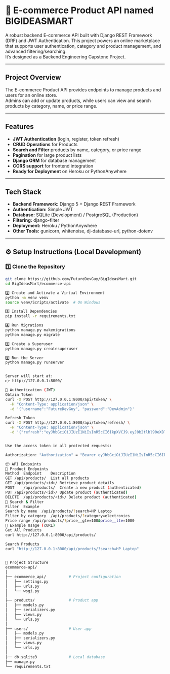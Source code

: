 # 🛒 E-commerce Product API named BIGIDEASMART

A robust backend E-commerce API built with Django REST Framework (DRF) and JWT Authentication.
This project powers an online marketplace that supports user authentication, category and product management, and advanced filtering/searching.  
It’s designed as a Backend Engineering Capstone Project.

---

## Project Overview

The E-commerce Product API provides endpoints to manage products and users for an online store.  
Admins can add or update products, while users can view and search products by category, name, or price range.

---

## Features

-  **JWT Authentication** (login, register, token refresh)
-  **CRUD Operations** for Products
-  **Search and Filter** products by name, category, or price range
-  **Pagination** for large product lists
-  **Django ORM** for database management
-  **CORS support** for frontend integration
-  **Ready for Deployment** on Heroku or PythonAnywhere

---

##  Tech Stack

- **Backend Framework:** Django 5 + Django REST Framework  
- **Authentication:** Simple JWT  
- **Database:** SQLite (Development) / PostgreSQL (Production)  
- **Filtering:** django-filter  
- **Deployment:** Heroku / PythonAnywhere  
- **Other Tools:** gunicorn, whitenoise, dj-database-url, python-dotenv  

---

## ⚙️ Setup Instructions (Local Development)

### 1️⃣ Clone the Repository
```bash
git clone https://github.com/FutureDevGuy/BigIdeasMart.git
cd BigIdeasMart/ecommerce-api

2️⃣ Create and Activate a Virtual Environment
python -m venv venv
source venv/Scripts/activate  # On Windows

3️⃣ Install Dependencies
pip install -r requirements.txt

4️⃣ Run Migrations
python manage.py makemigrations
python manage.py migrate

5️⃣ Create a Superuser
python manage.py createsuperuser

6️⃣ Run the Server
python manage.py runserver


Server will start at:
👉 http://127.0.0.1:8000/

🔑 Authentication (JWT)
Obtain Token
curl -X POST http://127.0.0.1:8000/api/token/ \
  -H "Content-Type: application/json" \
  -d '{"username":"FutureDevGuy", "password":"DevAdmin"}'

Refresh Token
curl -X POST http://127.0.0.1:8000/api/token/refresh/ \
  -H "Content-Type: application/json" \
  -d '{"refresh":"eyJhbGciOiJIUzI1NiIsInR5cCI6IkpXVCJ9.eyJ0b2tlbl90eXBlIjoicmVmcmVzaCIsImV4cCI6MTc2MTQ4NTY3NywiaWF0IjoxNzYwODgwODc3LCJqdGkiOiJhOGU1MGZkMjAyOWM0Mjg1ODI4YzYxM2Q5NzIwMmUxNSIsInVzZXJfaWQiOiIxIn0.Kc3SDlTUUUk8BBH1Ksdn93jDRMOERO7t6dj9DngkSEs"}'


Use the access token in all protected requests:

Authorization: "Authorization" = "Bearer eyJhbGciOiJIUzI1NiIsInR5cCI6IkpXVCJ9.eyJ0b2tlbl90eXBlIjoiYWNjZXNzIiwiZXhwIjoxNzYwODg4MDc3LCJpYXQiOjE3NjA4ODA4NzcsImp0aSI6ImZkM2VkYWVlZWRkZTRhOThhMDhlMDVlYWIzY2MyYjhkIiwidXNlcl9pZCI6IjEifQ.rIxoMGgRYCWDkGtDNAlpDSXpLhxhNk-ySnpgMOF_V1c"

📦 API Endpoints
🔹 Product Endpoints
Method	Endpoint	Description
GET	/api/products/	List all products
GET	/api/products/<id>/	Retrieve product details
POST	/api/products/	Create a new product (authenticated)
PUT	/api/products/<id>/	Update product (authenticated)
DELETE	/api/products/<id>/	Delete product (authenticated)
🔹 Search & Filter
Filter	Example
Search by name	/api/products/?search=HP Laptop
Filter by category	/api/products/?category=electronics
Price range	/api/products/?price__gte=100&price__lte=1000
🧠 Example Usage (cURL)
Get All Products
curl http://127.0.0.1:8000/api/products/

Search Products
curl "http://127.0.0.1:8000/api/products/?search=HP Laptop"
  

🧩 Project Structure
ecommerce-api/
│
├── ecommerce_api/          # Project configuration
│   ├── settings.py
│   ├── urls.py
│   └── wsgi.py
│
├── products/               # Product app
│   ├── models.py
│   ├── serializers.py
│   ├── views.py
│   └── urls.py
│
├── users/                  # User app
│   ├── models.py
│   ├── serializers.py
│   ├── views.py
│   └── urls.py
│
├── db.sqlite3              # Local database
├── manage.py
└── requirements.txt